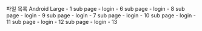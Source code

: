 파일 목록
Android Large - 1
sub page - login - 6
sub page - login - 8
sub page - login - 9
sub page - login - 7
sub page - login - 10
sub page - login - 11
sub page - login - 12
sub page - login - 13
